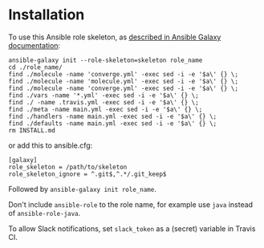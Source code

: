 Installation
=========

To use this Ansible role skeleton, as [described in Ansible Galaxy documentation](https://docs.ansible.com/ansible/latest/reference_appendices/galaxy.html#using-a-custom-role-skeleton):

```
ansible-galaxy init --role-skeleton=skeleton role_name
cd ./role_name/
find ./molecule -name 'converge.yml' -exec sed -i -e '$a\' {} \;
find ./molecule -name 'molecule.yml' -exec sed -i -e '$a\' {} \;
find ./molecule -name 'converge.yml' -exec sed -i -e '$a\' {} \;
find ./vars -name '*.yml' -exec sed -i -e '$a\' {} \;
find ./ -name .travis.yml -exec sed -i -e '$a\' {} \;
find ./meta -name main.yml -exec sed -i -e '$a\' {} \;
find ./handlers -name main.yml -exec sed -i -e '$a\' {} \;
find ./defaults -name main.yml -exec sed -i -e '$a\' {} \;
rm INSTALL.md
```
or add this to ansible.cfg:

```
[galaxy]
role_skeleton = /path/to/skeleton
role_skeleton_ignore = ^.git$,^.*/.git_keep$
```

Followed by `ansible-galaxy init role_name`.

Don't include `ansible-role` to the role name, for example use `java` instead of `ansible-role-java`.

To allow Slack notifications, set `slack_token` as a (secret) variable in Travis CI.

